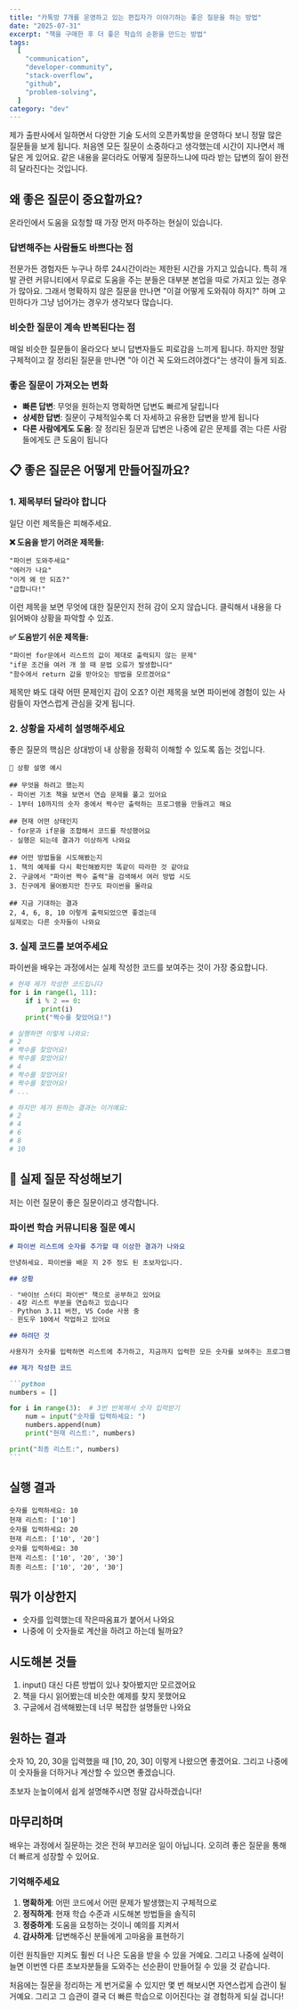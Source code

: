 ```yaml
---
title: "카톡방 7개를 운영하고 있는 편집자가 이야기하는 좋은 질문을 하는 방법"
date: "2025-07-31"
excerpt: "책을 구매한 후 더 좋은 학습의 순환을 만드는 방법"
tags:
  [
    "communication",
    "developer-community",
    "stack-overflow",
    "github",
    "problem-solving",
  ]
category: "dev"
---
```


제가 출판사에서 일하면서 다양한 기술 도서의 오픈카톡방을 운영하다 보니 정말 많은 질문들을 보게 됩니다. 처음엔 모든 질문이 소중하다고 생각했는데 시간이 지나면서 깨달은 게 있어요. 같은 내용을 묻더라도 어떻게 질문하느냐에 따라 받는 답변의 질이 완전히 달라진다는 것입니다.

## 왜 좋은 질문이 중요할까요?

온라인에서 도움을 요청할 때 가장 먼저 마주하는 현실이 있습니다.

### 답변해주는 사람들도 바쁘다는 점

전문가든 경험자든 누구나 하루 24시간이라는 제한된 시간을 가지고 있습니다. 특히 개발 관련 커뮤니티에서 무료로 도움을 주는 분들은 대부분 본업을 따로 가지고 있는 경우가 많아요. 그래서 명확하지 않은 질문을 만나면 "이걸 어떻게 도와줘야 하지?" 하며 고민하다가 그냥 넘어가는 경우가 생각보다 많습니다.

### 비슷한 질문이 계속 반복된다는 점

매일 비슷한 질문들이 올라오다 보니 답변자들도 피로감을 느끼게 됩니다. 하지만 정말 구체적이고 잘 정리된 질문을 만나면 "아 이건 꼭 도와드려야겠다"는 생각이 들게 되죠.

### 좋은 질문이 가져오는 변화

- **빠른 답변**: 무엇을 원하는지 명확하면 답변도 빠르게 달립니다
- **상세한 답변**: 질문이 구체적일수록 더 자세하고 유용한 답변을 받게 됩니다
- **다른 사람에게도 도움**: 잘 정리된 질문과 답변은 나중에 같은 문제를 겪는 다른 사람들에게도 큰 도움이 됩니다

## 📋 좋은 질문은 어떻게 만들어질까요?

### 1. 제목부터 달라야 합니다

일단 이런 제목들은 피해주세요.

**❌ 도움을 받기 어려운 제목들:**

```
"파이썬 도와주세요"
"에러가 나요"
"이게 왜 안 되죠?"
"급합니다!"
```

이런 제목을 보면 무엇에 대한 질문인지 전혀 감이 오지 않습니다. 클릭해서 내용을 다 읽어봐야 상황을 파악할 수 있죠.

**✅ 도움받기 쉬운 제목들:**

```
"파이썬 for문에서 리스트의 값이 제대로 출력되지 않는 문제"
"if문 조건을 여러 개 쓸 때 문법 오류가 발생합니다"
"함수에서 return 값을 받아오는 방법을 모르겠어요"
```

제목만 봐도 대략 어떤 문제인지 감이 오죠? 이런 제목을 보면 파이썬에 경험이 있는 사람들이 자연스럽게 관심을 갖게 됩니다.

### 2. 상황을 자세히 설명해주세요

좋은 질문의 핵심은 상대방이 내 상황을 정확히 이해할 수 있도록 돕는 것입니다.

```
📝 상황 설명 예시

## 무엇을 하려고 했는지
- 파이썬 기초 책을 보면서 연습 문제를 풀고 있어요
- 1부터 10까지의 숫자 중에서 짝수만 출력하는 프로그램을 만들려고 해요

## 현재 어떤 상태인지
- for문과 if문을 조합해서 코드를 작성했어요
- 실행은 되는데 결과가 이상하게 나와요

## 어떤 방법들을 시도해봤는지
1. 책의 예제를 다시 확인해봤지만 똑같이 따라한 것 같아요
2. 구글에서 "파이썬 짝수 출력"을 검색해서 여러 방법 시도
3. 친구에게 물어봤지만 친구도 파이썬을 몰라요

## 지금 기대하는 결과
2, 4, 6, 8, 10 이렇게 출력되었으면 좋겠는데
실제로는 다른 숫자들이 나와요
```

### 3. 실제 코드를 보여주세요

파이썬을 배우는 과정에서는 실제 작성한 코드를 보여주는 것이 가장 중요합니다.

```python
# 현재 제가 작성한 코드입니다
for i in range(1, 11):
    if i % 2 == 0:
        print(i)
    print("짝수를 찾았어요!")

# 실행하면 이렇게 나와요:
# 2
# 짝수를 찾았어요!
# 짝수를 찾았어요!
# 4
# 짝수를 찾았어요!
# 짝수를 찾았어요!
# ...

# 하지만 제가 원하는 결과는 이거예요:
# 2
# 4
# 6
# 8
# 10
```

## 📝 실제 질문 작성해보기

저는 이런 질문이 좋은 질문이라고 생각합니다.

### 파이썬 학습 커뮤니티용 질문 예시

````markdown
# 파이썬 리스트에 숫자를 추가할 때 이상한 결과가 나와요

안녕하세요. 파이썬을 배운 지 2주 정도 된 초보자입니다.

## 상황

- "바이브 스터디 파이썬" 책으로 공부하고 있어요
- 4장 리스트 부분을 연습하고 있습니다
- Python 3.11 버전, VS Code 사용 중
- 윈도우 10에서 작업하고 있어요

## 하려던 것

사용자가 숫자를 입력하면 리스트에 추가하고, 지금까지 입력한 모든 숫자를 보여주는 프로그램을 만들려고 했어요.

## 제가 작성한 코드

```python
numbers = []

for i in range(3):  # 3번 반복해서 숫자 입력받기
    num = input("숫자를 입력하세요: ")
    numbers.append(num)
    print("현재 리스트:", numbers)

print("최종 리스트:", numbers)
```
````

## 실행 결과

```
숫자를 입력하세요: 10
현재 리스트: ['10']
숫자를 입력하세요: 20
현재 리스트: ['10', '20']
숫자를 입력하세요: 30
현재 리스트: ['10', '20', '30']
최종 리스트: ['10', '20', '30']
```

## 뭐가 이상한지

- 숫자를 입력했는데 작은따옴표가 붙어서 나와요
- 나중에 이 숫자들로 계산을 하려고 하는데 될까요?

## 시도해본 것들

1. input() 대신 다른 방법이 있나 찾아봤지만 모르겠어요
2. 책을 다시 읽어봤는데 비슷한 예제를 찾지 못했어요
3. 구글에서 검색해봤는데 너무 복잡한 설명들만 나와요

## 원하는 결과

숫자 10, 20, 30을 입력했을 때 [10, 20, 30] 이렇게 나왔으면 좋겠어요.
그리고 나중에 이 숫자들을 더하거나 계산할 수 있으면 좋겠습니다.

초보자 눈높이에서 쉽게 설명해주시면 정말 감사하겠습니다!

## 마무리하며

배우는 과정에서 질문하는 것은 전혀 부끄러운 일이 아닙니다. 오히려 좋은 질문을 통해 더 빠르게 성장할 수 있어요.

### 기억해주세요

1. **명확하게**: 어떤 코드에서 어떤 문제가 발생했는지 구체적으로
2. **정직하게**: 현재 학습 수준과 시도해본 방법들을 솔직히
3. **정중하게**: 도움을 요청하는 것이니 예의를 지켜서
4. **감사하게**: 답변해주신 분들에게 고마움을 표현하기

이런 원칙들만 지켜도 훨씬 더 나은 도움을 받을 수 있을 거예요. 그리고 나중에 실력이 늘면 이번엔 다른 초보자분들을 도와주는 선순환이 만들어질 수 있을 것 같습니다.

처음에는 질문을 정리하는 게 번거로울 수 있지만 몇 번 해보시면 자연스럽게 습관이 될 거예요. 그리고 그 습관이 결국 더 빠른 학습으로 이어진다는 걸 경험하게 되실 겁니다!
